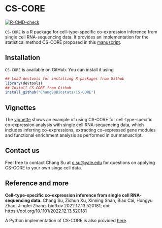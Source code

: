 # CS-CORE
[![R-CMD-check](https://github.com/ChangSuBiostats/CS-CORE/actions/workflows/R-CMD-check.yaml/badge.svg)](https://github.com/ChangSuBiostats/CS-CORE/actions/workflows/R-CMD-check.yaml)

`CS-CORE` is a R package for cell-type-specific co-expression inference from single cell RNA-sequencing data. It provides an implementation for the statistical method CS-CORE proposed in this [manuscript](https://doi.org/10.1101/2022.12.13.520181).

## Installation

`CS-CORE` is available on GitHub. You can install it using

``` r
## Load devtools for installing R packages from Github
library(devtools)
## Install CS-CORE from Github
install_github("ChangSuBiostats/CS-CORE")
```

## Vignettes

The [vignette](https://changsubiostats.github.io/CS-CORE/articles/CSCORE.html) shows an example of using CS-CORE for cell-type-specific co-expression analysis with single cell RNA-sequencing data, which includes inferring co-expressions, extracting co-expressed gene modules and functional enrichment analysis as performed in our manuscript.

## Contact us 

Feel free to contact Chang Su at <c.su@yale.edu> for questions on applying CS-CORE to your own singe cell data. 

## Reference and more

**Cell-type-specific co-expression inference from single cell RNA-sequencing data.**
Chang Su, Zichun Xu, Xinning Shan, Biao Cai, Hongyu Zhao, Jingfei Zhang.
bioRxiv 2022.12.13.520181; doi: https://doi.org/10.1101/2022.12.13.520181

A Python implementation of CS-CORE is also provided [here](https://github.com/ChangSuBiostats/CS-CORE_python).
